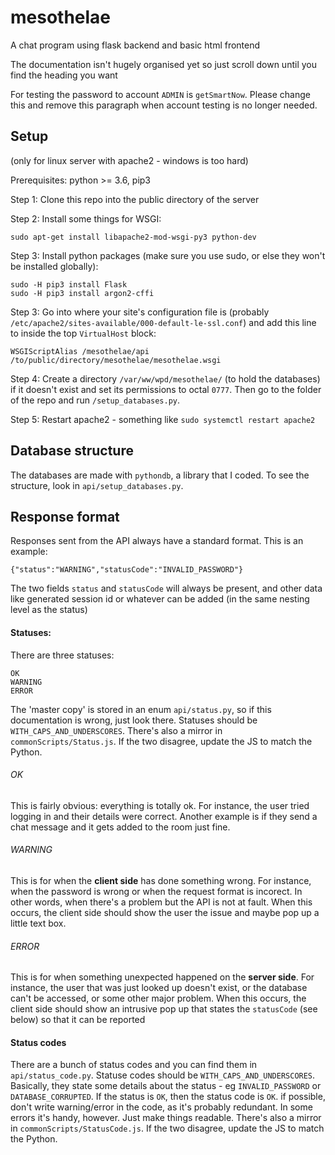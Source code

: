 # mesothelae

A chat program using flask backend and basic html frontend

The documentation isn't hugely organised yet so just scroll down until you find the heading you want

For testing the password to account `ADMIN` is `getSmartNow`.
Please change this and remove this paragraph when account testing is no longer needed.

## Setup
(only for linux server with apache2 - windows is too hard)

Prerequisites: python >= 3.6, pip3

Step 1: Clone this repo into the public directory of the server

Step 2: Install some things for WSGI:
```
sudo apt-get install libapache2-mod-wsgi-py3 python-dev
```

Step 3: Install python packages (make sure you use sudo, or else they won't be installed globally):
```
sudo -H pip3 install Flask
sudo -H pip3 install argon2-cffi
```

Step 3: Go into where your site's configuration file is (probably `/etc/apache2/sites-available/000-default-le-ssl.conf`) and add this line to inside the top `VirtualHost` block:
```
WSGIScriptAlias /mesothelae/api /to/public/directory/mesothelae/mesothelae.wsgi
```

Step 4: Create a directory `/var/ww/wpd/mesothelae/` (to hold the databases) if it doesn't exist and set its permissions to octal `0777`. Then go to the folder of the repo and run `/setup_databases.py`.

Step 5: Restart apache2 - something like `sudo systemctl restart apache2`

## Database structure

The databases are made with `pythondb`, a library that I coded. To see the structure, look in `api/setup_databases.py`.

## Response format

Responses sent from the API always have a standard format. This is an example:
```
{"status":"WARNING","statusCode":"INVALID_PASSWORD"}
```

The two fields `status` and `statusCode` will always be present, and other data like generated session id or whatever can be added (in the same nesting level as the status)

#### Statuses:

There are three statuses:
```
OK
WARNING
ERROR
```
The 'master copy' is stored in an enum `api/status.py`, so if this documentation is wrong, just look there. Statuses should be `WITH_CAPS_AND_UNDERSCORES`. There's also a mirror in `commonScripts/Status.js`. If the two disagree, update the JS to match the Python.

###### OK
This is fairly obvious: everything is totally ok. For instance, the user tried logging in and their details were correct. Another example is if they send a chat message and it gets added to the room just fine.

###### WARNING
This is for when the **client side** has done something wrong. For instance, when the password is wrong or when the request format is incorect. In other words, when there's a problem but the API is not at fault. When this occurs, the client side should show the user the issue and maybe pop up a little text box.

###### ERROR
This is for when something unexpected happened on the **server side**. For instance, the user that was just looked up doesn't exist, or the database can't be accessed, or some other major problem. When this occurs, the client side should show an intrusive pop up that states the `statusCode` (see below) so that it can be reported

#### Status codes
There are a bunch of status codes and you can find them in `api/status_code.py`. Statuse codes should be `WITH_CAPS_AND_UNDERSCORES`. Basically, they state some details about the status - eg `INVALID_PASSWORD` or `DATABASE_CORRUPTED`. If the status is `OK`, then the status code is `OK`. if possible, don't write warning/error in the code, as it's probably redundant. In some errors it's handy, however. Just make things readable. There's also a mirror in `commonScripts/StatusCode.js`. If the two disagree, update the JS to match the Python.